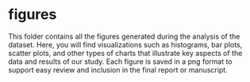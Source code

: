 # figures

This folder contains all the figures generated during the analysis of the dataset. Here, you will find visualizations such as histograms, bar plots, scatter plots, and other types of charts that illustrate key aspects of the data and results of our study. Each figure is saved in a png format to support easy review and inclusion in the final report or manuscript.


